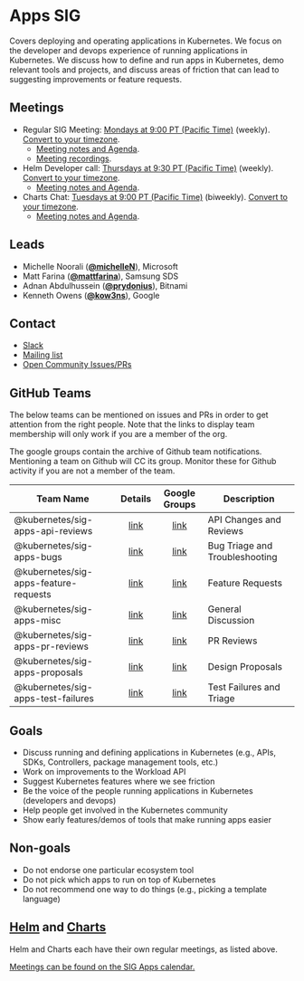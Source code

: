 <!---
This is an autogenerated file!

Please do not edit this file directly, but instead make changes to the
sigs.yaml file in the project root.

To understand how this file is generated, see https://git.k8s.io/community/generator/README.md
-->
# Apps SIG

Covers deploying and operating applications in Kubernetes. We focus on the developer and devops experience of running applications in Kubernetes. We discuss how to define and run apps in Kubernetes, demo relevant tools and projects, and discuss areas of friction that can lead to suggesting improvements or feature requests.

## Meetings
* Regular SIG Meeting: [Mondays at 9:00 PT (Pacific Time)](https://zoom.us/my/sig.apps) (weekly). [Convert to your timezone](http://www.thetimezoneconverter.com/?t=9:00&tz=PT%20%28Pacific%20Time%29).
  * [Meeting notes and Agenda](https://docs.google.com/document/d/1LZLBGW2wRDwAfdBNHJjFfk9CFoyZPcIYGWU7R1PQ3ng/edit#).
  * [Meeting recordings](https://www.youtube.com/watch?v=hn23Z-vL_cM&list=PL69nYSiGNLP2LMq7vznITnpd2Fk1YIZF3).
* Helm Developer call: [Thursdays at 9:30 PT (Pacific Time)](https://zoom.us/j/4526666954) (weekly). [Convert to your timezone](http://www.thetimezoneconverter.com/?t=9:30&tz=PT%20%28Pacific%20Time%29).
  * [Meeting notes and Agenda](https://docs.google.com/document/d/1elWRfvH3AkHdr8pOaqyPbqSZ6ONR-l1Sb9_gapqh8ZA/edit).
* Charts Chat: [Tuesdays at 9:00 PT (Pacific Time)](https://zoom.us/j/166909412) (biweekly). [Convert to your timezone](http://www.thetimezoneconverter.com/?t=9:00&tz=PT%20%28Pacific%20Time%29).
  * [Meeting notes and Agenda](https://docs.google.com/document/d/1h6UTTuNRbFI81higrN3JUV2XxyzqqVjZET4Xz4WTR-8/edit#heading=h.57pbxthvt6k3).

## Leads
* Michelle Noorali (**[@michelleN](https://github.com/michelleN)**), Microsoft
* Matt Farina (**[@mattfarina](https://github.com/mattfarina)**), Samsung SDS
* Adnan Abdulhussein (**[@prydonius](https://github.com/prydonius)**), Bitnami
* Kenneth Owens (**[@kow3ns](https://github.com/kow3ns)**), Google

## Contact
* [Slack](https://kubernetes.slack.com/messages/sig-apps)
* [Mailing list](https://groups.google.com/forum/#!forum/kubernetes-sig-apps)
* [Open Community Issues/PRs](https://github.com/kubernetes/community/labels/sig%2Fapps)

## GitHub Teams

The below teams can be mentioned on issues and PRs in order to get attention from the right people.
Note that the links to display team membership will only work if you are a member of the org.

The google groups contain the archive of Github team notifications.
Mentioning a team on Github will CC its group.
Monitor these for Github activity if you are not a member of the team.

| Team Name | Details | Google Groups | Description |
| --------- |:-------:|:-------------:|  ----------- |
| @kubernetes/sig-apps-api-reviews | [link](https://github.com/orgs/kubernetes/teams/sig-apps-api-reviews) | [link](https://groups.google.com/forum/#!forum/kubernetes-sig-apps-api-reviews) | API Changes and Reviews |
| @kubernetes/sig-apps-bugs | [link](https://github.com/orgs/kubernetes/teams/sig-apps-bugs) | [link](https://groups.google.com/forum/#!forum/kubernetes-sig-apps-bugs) | Bug Triage and Troubleshooting |
| @kubernetes/sig-apps-feature-requests | [link](https://github.com/orgs/kubernetes/teams/sig-apps-feature-requests) | [link](https://groups.google.com/forum/#!forum/kubernetes-sig-apps-feature-requests) | Feature Requests |
| @kubernetes/sig-apps-misc | [link](https://github.com/orgs/kubernetes/teams/sig-apps-misc) | [link](https://groups.google.com/forum/#!forum/kubernetes-sig-apps-misc) | General Discussion |
| @kubernetes/sig-apps-pr-reviews | [link](https://github.com/orgs/kubernetes/teams/sig-apps-pr-reviews) | [link](https://groups.google.com/forum/#!forum/kubernetes-sig-apps-pr-reviews) | PR Reviews |
| @kubernetes/sig-apps-proposals | [link](https://github.com/orgs/kubernetes/teams/sig-apps-proposals) | [link](https://groups.google.com/forum/#!forum/kubernetes-sig-apps-proposals) | Design Proposals |
| @kubernetes/sig-apps-test-failures | [link](https://github.com/orgs/kubernetes/teams/sig-apps-test-failures) | [link](https://groups.google.com/forum/#!forum/kubernetes-sig-apps-test-failures) | Test Failures and Triage |

<!-- BEGIN CUSTOM CONTENT -->

## Goals

* Discuss running and defining applications in Kubernetes (e.g., APIs, SDKs, Controllers, package management tools, etc.)
* Work on improvements to the Workload API
* Suggest Kubernetes features where we see friction
* Be the voice of the people running applications in Kubernetes (developers and devops)
* Help people get involved in the Kubernetes community
* Show early features/demos of tools that make running apps easier

## Non-goals

* Do not endorse one particular ecosystem tool
* Do not pick which apps to run on top of Kubernetes
* Do not recommend one way to do things (e.g., picking a template language)

## [Helm](https://helm.sh) and [Charts](https://github.com/kubernetes/charts)

Helm and Charts each have their own regular meetings, as listed above.

[Meetings can be found on the SIG Apps calendar.](https://calendar.google.com/calendar/embed?src=phfni1v25vnmi4q06m851230so%40group.calendar.google.com&ctz=America%2FNew_York)

<!-- END CUSTOM CONTENT -->
